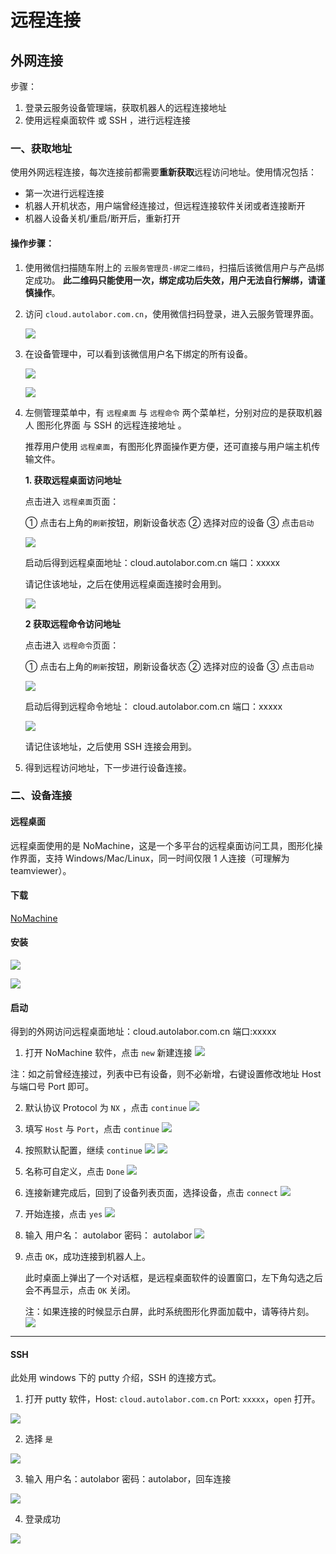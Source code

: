 # 远程连接

## 外网连接

步骤：

1. 登录云服务设备管理端，获取机器人的远程连接地址
2. 使用远程桌面软件 或 SSH ，进行远程连接

### 一、获取地址

使用外网远程连接，每次连接前都需要**重新获取**远程访问地址。使用情况包括：

* 第一次进行远程连接
* 机器人开机状态，用户端曾经连接过，但远程连接软件关闭或者连接断开
* 机器人设备关机/重启/断开后，重新打开

#### 操作步骤：

1. 使用微信扫描随车附上的 `云服务管理员-绑定二维码`，扫描后该微信用户与产品绑定成功。 **此二维码只能使用一次，绑定成功后失效，用户无法自行解绑，请谨慎操作**。
2. 访问 `cloud.autolabor.com.cn`，使用微信扫码登录，进入云服务管理界面。

    ![](imgs/network-1.png)

3. 在设备管理中，可以看到该微信用户名下绑定的所有设备。

    ![](imgs/network-3.png)

    ![](imgs/network-49.png)
 
4. 左侧管理菜单中，有 `远程桌面` 与 `远程命令` 两个菜单栏，分别对应的是获取机器人  图形化界面 与 SSH 的远程连接地址 。

    推荐用户使用 `远程桌面`，有图形化界面操作更方便，还可直接与用户端主机传输文件。

    **1. 获取远程桌面访问地址**

    点击进入 `远程桌面`页面：
    
    ① 点击右上角的`刷新`按钮，刷新设备状态
    ② 选择对应的设备
    ③ 点击`启动`

    ![](imgs/network-11.png)

    启动后得到远程桌面地址：cloud.autolabor.com.cn 端口：xxxxx

    请记住该地址，之后在使用远程桌面连接时会用到。

    ![](imgs/network-12.png)

    **2 获取远程命令访问地址**

    点击进入 `远程命令`页面：

    ① 点击右上角的`刷新`按钮，刷新设备状态
    ② 选择对应的设备
    ③ 点击`启动`
    
    ![](imgs/network-5.png)

    启动后得到远程命令地址： cloud.autolabor.com.cn 端口：xxxxx

    ![](imgs/network-6.png)

    请记住该地址，之后使用 SSH 连接会用到。


5. 得到远程访问地址，下一步进行设备连接。


### 二、设备连接

#### 远程桌面

远程桌面使用的是 NoMachine，这是一个多平台的远程桌面访问工具，图形化操作界面，支持 Windows/Mac/Linux，同一时间仅限 1 人连接（可理解为teamviewer）。

#### 下载

[NoMachine](https://www.nomachine.com/download)

#### 安装

![](imgs/network-16.png)

![](imgs/network-17.png)


#### 启动

得到的外网访问远程桌面地址：cloud.autolabor.com.cn 端口:xxxxx

1. 打开 NoMachine 软件，点击 `new` 新建连接
![](imgs/network-36.png)

注：如之前曾经连接过，列表中已有设备，则不必新增，右键设置修改地址 Host 与端口号 Port 即可。

2. 默认协议 Protocol 为 `NX` ，点击 `continue`
![](imgs/network-27.png)

3. 填写 `Host` 与 `Port`，点击 `continue`
![](imgs/network-28.png)

4. 按照默认配置，继续 `continue`
![](imgs/network-29.png)
![](imgs/network-30.png)

5. 名称可自定义，点击 `Done`
![](imgs/network-31.png)

6. 连接新建完成后，回到了设备列表页面，选择设备，点击 `connect`
![](imgs/network-41.png)

7. 开始连接，点击 `yes`
![](imgs/network-42.png)

8. 输入  用户名： autolabor 密码： autolabor
![](imgs/network-43.png)

9. 点击 `OK`，成功连接到机器人上。
    
    此时桌面上弹出了一个对话框，是远程桌面软件的设置窗口，左下角勾选之后会不再显示，点击 `OK` 关闭。

    注：如果连接的时候显示白屏，此时系统图形化界面加载中，请等待片刻。
    ![](imgs/network-32.png)


***

#### SSH

此处用 windows 下的 putty 介绍，SSH 的连接方式。

1. 打开 putty 软件，Host: `cloud.autolabor.com.cn` Port: `xxxxx`，`open` 打开。

![](imgs/network-8.png)

2. 选择 `是`

![](imgs/network-45.png)

3. 输入 用户名：autolabor 密码：autolabor，回车连接

![](imgs/network-9.png)

4. 登录成功

![](imgs/network-10.png)











